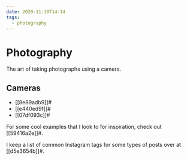```yaml
---
date: 2020-11-18T14:14
tags:
  - photography
---
```


# Photography

The art of taking photographs using a camera.

## Cameras

* [[8e89adb9]]#
* [[e440ed9f]]#
* [[07df093c]]#

For some cool examples that I look to for inspiration, check out [[59416a2e]]#.

I keep a list of common Instagram tags for some types of posts over at
[[d5e3654b]]#.
